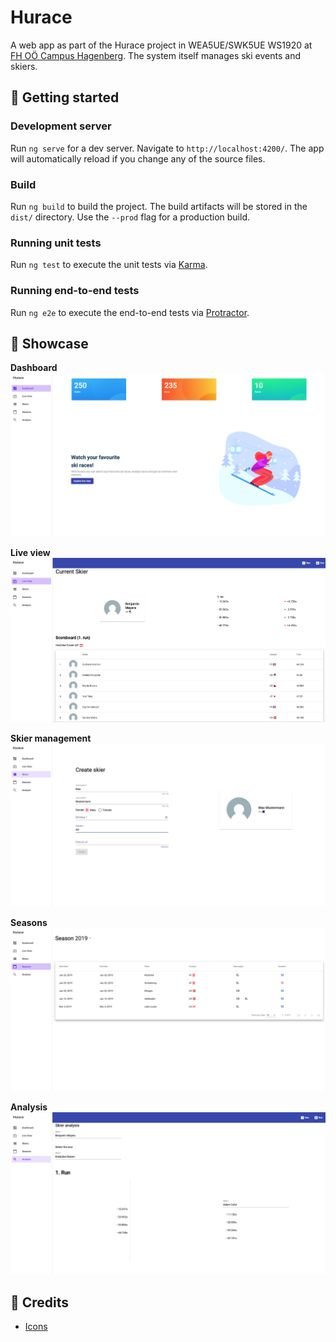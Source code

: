 # Hurace

A web app as part of the Hurace project in WEA5UE/SWK5UE WS1920 at [FH OÖ Campus Hagenberg](https://www.fh-ooe.at/en/hagenberg-campus). The system itself manages ski events and skiers.

## 🚀 Getting started


### Development server

Run `ng serve` for a dev server. Navigate to `http://localhost:4200/`. The app will automatically reload if you change any of the source files.

### Build

Run `ng build` to build the project. The build artifacts will be stored in the `dist/` directory. Use the `--prod` flag for a production build.

### Running unit tests

Run `ng test` to execute the unit tests via [Karma](https://karma-runner.github.io).

### Running end-to-end tests

Run `ng e2e` to execute the end-to-end tests via [Protractor](http://www.protractortest.org/).

## 🎪 Showcase

**Dashboard**
![](.github/dashboard.png)

**Live view**
![](.github/live-view.png)

**Skier management**
![](.github/skier.png)

**Seasons**
![](.github/seasons.png)

**Analysis**
![](.github/analysis.png)

## 📝 Credits
* [Icons](https://www.freepik.com)